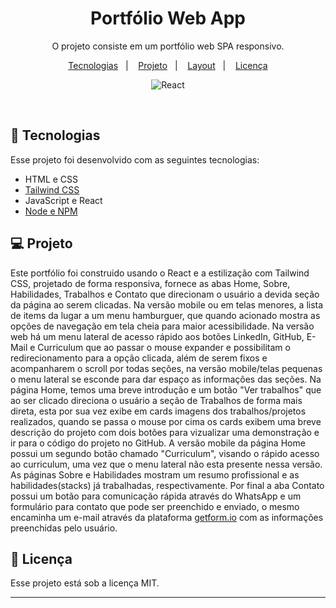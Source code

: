 <h1 align="center">Portfólio Web App</h1>

<p align="center">
O projeto consiste em um portfólio web SPA responsivo.   
</p>

<p align="center">
  <a href="#-tecnologias">Tecnologias</a>&nbsp;&nbsp;&nbsp;|&nbsp;&nbsp;&nbsp;
  <a href="#-projeto">Projeto</a>&nbsp;&nbsp;&nbsp;|&nbsp;&nbsp;&nbsp;
  <a href="#-layout">Layout</a>&nbsp;&nbsp;&nbsp;|&nbsp;&nbsp;&nbsp;
  <a href="#memo-licença">Licença</a>
</p>

<p align="center">
  <img alt="React" src="https://img.shields.io/badge/react-8.19.2-blue"
  <img alt="License" src="https://img.shields.io/static/v1?label=license&message=MIT&color=49AA26&labelColor=000000">
</p>

<br>

## 🚀 Tecnologias

Esse projeto foi desenvolvido com as seguintes tecnologias:

- HTML e CSS
- [Tailwind CSS](https://tailwindcss.com/)
- JavaScript e React
- [Node e NPM](https://nodejs.org/)

## 💻 Projeto

Este portfólio foi construido usando o React e a estilização com Tailwind CSS, projetado de forma responsiva, fornece as abas Home, Sobre, Habilidades, Trabalhos e Contato que direcionam o usuário a devida seção da página ao serem clicadas. Na versão mobile ou em telas menores, a lista de items da lugar a um menu hamburguer, que quando acionado mostra as opções de navegação em tela cheia para maior acessibilidade. Na versão web há um menu lateral de acesso rápido aos botões LinkedIn, GitHub, E-Mail e Curriculum que ao passar o mouse expander e possibilitam o redirecionamento para a opção clicada, além de serem fixos e acompanharem o scroll por todas seções, na versão mobile/telas pequenas o menu lateral se esconde para dar espaço as informações das seções.
Na página Home, temos uma breve introdução e um botão "Ver trabalhos" que ao ser clicado direciona o usuário a seção de Trabalhos de forma mais direta, esta por sua vez exibe em cards imagens dos trabalhos/projetos realizados, quando se passa o mouse por cima os cards exibem uma breve descrição do projeto com dois botões para vizualizar uma demonstração e ir para o código do projeto no GitHub. A versão mobile da página Home possui um segundo botão chamado "Curriculum", visando o rápido acesso ao curriculum, uma vez que o menu lateral não esta presente nessa versão.
As páginas Sobre e Habilidades mostram um resumo profissional e as habilidades(stacks) já trabalhadas, respectivamente. Por final a aba Contato possui um botão para comunicação rápida através do WhatsApp e um formulário para contato que pode ser preenchido e enviado, o mesmo encaminha um e-mail através da plataforma [getform.io](https://getform.io/) com as informações preenchidas pelo usuário.

## :memo: Licença

Esse projeto está sob a licença MIT.

---
